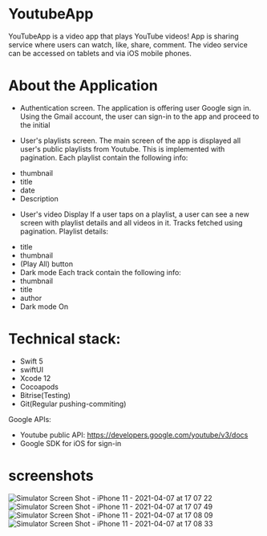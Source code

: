 # YoutubeApp
YouTubeApp is a video app that plays YouTube videos! App is sharing service where users can watch, like, share, comment. The video service can be accessed on tablets and via iOS mobile phones.

# About the Application

* Authentication screen.
 The application is offering user Google sign in. Using the Gmail account, the user can sign-in
to the app and proceed to the initial

* User's playlists screen.
 The main screen of the app  is displayed all user's public playlists from Youtube. This is
implemented with pagination.
Each playlist contain the following info:
- thumbnail
- title
- date
- Description

* User's video Display
If a user taps on a playlist, a user can see a new screen with playlist details and all videos in it. Tracks fetched using pagination. 
Playlist details: 
- title 
- thumbnail 
- (Play All) button 
- Dark mode
Each track contain the following info: 
- thumbnail 
- title 
- author 
- Dark mode On

# Technical stack: 
- Swift 5 
- swiftUI
- Xcode 12
- Cocoapods
- Bitrise(Testing)
- Git(Regular pushing-commiting) 
 
Google APIs: 
- Youtube public API: https://developers.google.com/youtube/v3/docs 
- Google SDK for iOS for sign-in 

# screenshots

![Simulator Screen Shot - iPhone 11 - 2021-04-07 at 17 07 22](https://user-images.githubusercontent.com/70209068/113934880-490e7300-97c4-11eb-8fff-8936a08a2137.png)
![Simulator Screen Shot - iPhone 11 - 2021-04-07 at 17 07 49](https://user-images.githubusercontent.com/70209068/113934890-4c096380-97c4-11eb-8aca-6517270d70cc.png)
![Simulator Screen Shot - iPhone 11 - 2021-04-07 at 17 08 09](https://user-images.githubusercontent.com/70209068/113934900-4f045400-97c4-11eb-8beb-cd9f7a2759d5.png)
![Simulator Screen Shot - iPhone 11 - 2021-04-07 at 17 08 33](https://user-images.githubusercontent.com/70209068/113934971-54fa3500-97c4-11eb-83bd-694e11ba83ae.png)




